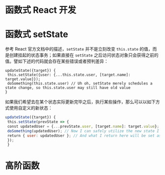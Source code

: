 # 函数式 React 开发

# 函数式 setState

参考 React 官方文档中的描述，`setState` 并不是立刻改变 `this.state` 的值，而是创建挂起的状态事务；如果直接在 `setState` 之后访问状态对象只会获得之前的值。譬如下述的代码就会存在某些错误或者预判差异：

```
updateState({target}) {
 this.setState({user: {...this.state.user, [target.name]: target.value}});
 doSomething(this.state.user) // Uh oh, setState merely schedules a state change, so this.state.user may still have old value
}
```

如果我们希望去在某个状态实际更新完毕之后，执行某些操作，那么可以以如下方式使用自定义的新状态：

```js
updateState({target}) {
 this.setState(prevState => {
 const updatedUser = {...prevState.user, [target.name]: target.value}; // use previous value in state to build new state...
 doSomething(updatedUser); // Now I can safely utilize the new state I've created to call other funcs...
 return { user: updatedUser }; // And what I return here will be set as the new state
 });
 }
```

# 高阶函数
